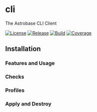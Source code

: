 # cli

The Astrobase CLI Client

[![License](https://img.shields.io/badge/Astrobase-License-blue.svg)](https://github.com/astrobase/cli/blob/master/LICENSE)
[![Release](https://img.shields.io/github/v/release/astrobase/cli?sort=semver)](https://github.com/astrobase/cli/tree/latest)
[![Build](https://github.com/astrobase/cli/actions/workflows/test.yml/badge.svg?branch=master)](https://github.com/astrobase/cli/actions/workflows/test.yml)
[![Coverage](https://codecov.io/github/astrobase/cli/coverage.svg?branch=master)](https://codecov.io/github/astrobase/cli)


## Installation


### Features and Usage

### Checks

### Profiles

### Apply and Destroy
